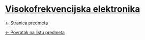 # [Visokofrekvencijska elektronika](https://www.github.com/studosi-fer/VISEL)
[<- Stranica predmeta](https://www.fer.unizg.hr/predmet/visel_a)

[<- Povratak na listu predmeta](https://www.github.com/studosi/FER)
